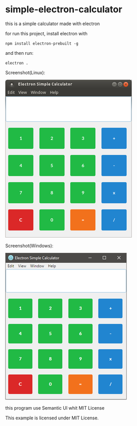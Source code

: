 # simple-electron-calculator
this is a simple calculator made with electron

for run this project, install electron with

```
npm install electron-prebuilt -g
```
and then run:

```
electron .
```

Screenshot(Linux):

![Alt text](screen-linux.png)

Screenshot(Windows):

![Alt text](screen.png)

this program use Semantic UI whit MIT License

This example is licensed under MIT License.
